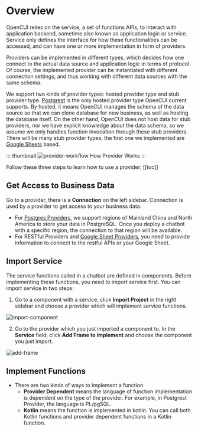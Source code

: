 # Overview

OpenCUI relies on the service, a set of functions APIs, to interact with application backend, sometime also known as application logic or service. Service only defines the interface for how these functionalities can be accessed, and can have one or more implementation in form of providers. 

Providers can be implemented in different types, which decides how one connect to the actual data source and application logic in terms of protocol. Of course, the implemented provider can be instantiated with different connection settings, and thus working with different data sources with the same schema. 

We support two kinds of provider types: hosted provider type and stub provider type. [Postgrest](./postgrest.md) is the only hosted provider type OpenCUI current supports. By hosted, it means OpenCUI manages the schema of the data source so that we can clone database for new business, as well as hosting the database itself. On the other hand, OpenCUI does not host data for stub providers, nor we have explicit knowledge about the data schema, so we assume we only handles function invocation through these stub providers. There will be many stub provider types, the first one we implemented are [Google Sheets](./googlesheets.md) based.  


::: thumbnail
![provider-workflow](/images/provider/overview/provider-workflow.png)
How Provider Works
:::

Follow these three steps to learn how to use a provider:
[[toc]]

## Get Access to Business Data

Go to a provider, there is a **Connection** on the left sidebar. Connection is used by a provider to get access to your business data.
- For [Postgres Providers](./postgrest.md), we support regions of Mainland China and North America to store your data in PostgreSQL. Once you deploy a chatbot with a specific region, the connection to that region will be available.
- For RESTful Providers and [Google Sheet Providers](./googlesheets.md), you need to provide information to connect to the restful APIs or your Google Sheet.


## Import Service
The service functions called in a chatbot are defined in components. Before implementing these functions, you need to import service first. You can import service in two steps:
1. Go to a component with a service, click **Import Project** in the right sidebar and choose a provider which will implement service functions.

![import-component](/images/provider/overview/import-component.png)


2. Go to the provider which you just imported a component to. In the **Service** field, click **Add Frame to implement** and choose the component you just import.

![add-frame](/images/provider/overview/add-frame.png)

## Implement Functions
- There are two kinds of ways to implement a function
    - **Provider Dependent** means the language of function implementation is dependent on the type of the provider. For example, in Postgrest Provider, the language is PL/pgSQL.
    - **Kotlin** means the function is implemented in kotlin. You can call both Kotlin functions and provider dependent functions in a Kotlin function. 